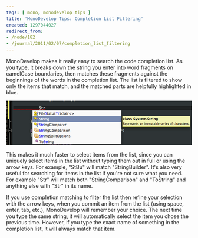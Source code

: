 ```yaml
---
tags: [ mono, monodevelop tips ]
title: 'MonoDevelop Tips: Completion List Filtering'
created: 1297044027
redirect_from:
- /node/182
- /journal/2011/02/07/completion_list_filtering
---
```

MonoDevelop makes it really easy to search the code completion list. As you
type, it breaks down the string you enter into word fragments on camelCase
boundaries, then matches these fragments against the beginnings of the words in
the completion list. The list is filtered to show only the items that match, and
the matched parts are helpfully highlighted in blue.<!--break-->

![Completion list filtering](/files/images/md-tips/completion-matching.png)

This makes it much faster to select items from the list, since you can uniquely
select items in the list without typing them out in full or using the arrow
keys. For example, "StBu" will match "StringBuilder". It's also very useful for
searching for items in the list if you're not sure what you need. For example
"Str" will match both "StringComparison" and "ToString" and anything else with
"Str" in its name.

If you use completion matching to filter the list then refine your selection
with the arrow keys, when you commit an item from the list (using space, enter,
tab, etc.), MonoDevelop will remember your choice. The next time you type the
same string, it will automatically select the item you chose the previous time.
However, if you type the exact name of something in the completion list, it will
always match that item.
